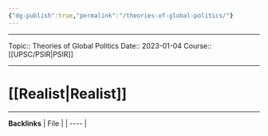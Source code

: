 ```yaml
---
{"dg-publish":true,"permalink":"/theories-of-global-politics/"}
---
```


----
Topic:: Theories of Global Politics
Date:: 2023-01-04
Course:: [[UPSC/PSIR\|PSIR]] 

----
# [[Realist\|Realist]]


---
**Backlinks**
| File |
| ---- |



